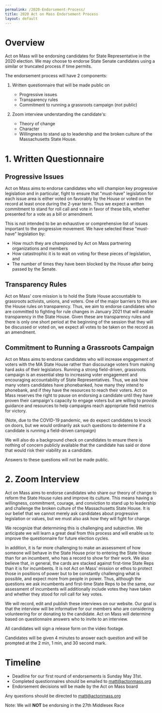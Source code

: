 ```yaml
---
permalink: /2020-Endorsement-Process/
title: 2020 Act on Mass Endorsement Process
layout: default
---
```

# Overview

Act on Mass will be endorsing candidates for State Representative in the 2020 election. We may choose to endorse State Senate candidates using a similar or truncated process if time permits. 

The endorsement process will have 2 components:

1. Written questionnaire that will be made public on

   * Progressive issues 
   * Transparency rules
   * Commitment to running a grassroots campaign (not public)
2. Zoom interview understanding the candidate's:

   * Theory of change
   * Character
   * Willingness to stand up to leadership and the broken culture of the Massachusetts State House. 

# 1. Written Questionnaire

## Progressive Issues

Act on Mass aims to endorse candidates who will champion key progressive legislation and in particular, fight to ensure that "must-have" legislation for each issue area is either voted on favorably by the House or voted on the record at least once during the 2-year term. Thus we expect a written commitment to stand for roll call and vote in favor of these bills, whether presented for a vote as a bill or amendment.

This is not intended to be an exhaustive or comprehensive list of issues important to the progressive movement. We have selected these "must-have" legislation by:

* How much they are championed by Act on Mass partnering organizations and members
* How catastrophic it is to wait on voting for these pieces of legislation, and
* The number of times they have been blocked by the House after being passed by the Senate.

## Transparency Rules

Act on Mass' core mission is to hold the State House accountable to grassroots activists, unions, and voters. One of the major barriers to this are the House rules on transparency. Thus, we aim to endorse candidates who are committed to fighting for rule changes in January 2021 that will enable transparency in the State House. Given these are transparency rules and there is only one short period at the beginning of the session that they will be discussed or voted on, we expect all votes to be taken on the record as an amendment.

## Commitment to Running a Grassroots Campaign

Act on Mass aims to endorse candidates who will increase engagement of voters with the MA State House rather than discourage voters from making hard asks of their legislators. Running a strong field-driven, grassroots campaign is an essential step to increasing voter engagement and encouraging accountability of State Representatives. Thus, we ask how many voters candidates have phonebanked, how many they intend to phonebank, and if they have the resources to reach their voters. Act on Mass reserves the right to pause on endorsing a candidate until they have proven their campaign's capacity to engage voters but are willing to provide guidance and resources to help campaigns reach appropriate field metrics for victory.

(Note, due to the COVID-19 pandemic, we do expect candidates to knock on doors, but we would ordinarily ask such questions to determine if a candidate is running a field-driven campaign)

We will also do a background check on candidates to ensure there is nothing of concern publicly available that the candidate has said or done that would risk their viability as a candidate.

Answers to these questions will not be made public. 

# 2. Zoom Interview

Act on Mass aims to endorse candidates who share our theory of change to reform the State House rules and improve its culture. This means having a willingness, commitment, courage, and conviction to stand up to leadership and challenge the broken culture of the Massachusetts State House. It is our belief that we cannot merely ask candidates about progressive legislation or values, but we must also ask how they will fight for change.

We recognize that determining this is challenging and subjective. We anticipate we will learn a great deal from this process and will enable us to improve the questionnaire for future election cycles.

In addition, it is far more challenging to make an assessment of how someone will behave in the State House prior to entering the State House than for an incumbent, who has a record to show for their work. We also believe that, in general, the cards are stacked against first-time State Reps than it is for incumbents. It is not Act on Mass' mission or ethos to protect those in positions of power but to be constantly challenging what is possible, and expect more from people in power. Thus, although the questions we ask incumbents and first-time State Reps to be the same, our assessment of incumbents will additionally include votes they have taken and whether they stood for roll call for key votes.

We will record, edit and publish these interviews on our website. Our goal is that the interview will be informative for our members who are considering volunteering for or donating to the candidate. Act on Mass will determine based on questionnaire answers who to invite to an interview.

All candidates will sign a release form on the video footage.

Candidates will be given 4 minutes to answer each question and will be prompted at the 2 min, 1 min, and 30 second mark.

# Timeline

* Deadline for our first round of endorsements is Sunday May 31st.
* Completed questionnaires should be emailed to [matt@actonmass.org](mailto:matt@actonmass.org)
* Endorsement decisions will be made by the Act on Mass board

Any questions should be directed to [matt@actonmass.org](mailto:matt@actonmass.org)



Note: We will **NOT** be endorsing in the 27th Middlesex Race